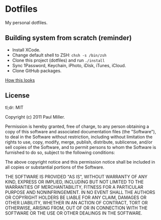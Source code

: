 # Dotfiles
My personal dotfiles.

## Building system from scratch (reminder)

- Install XCode.
- Change default shell to ZSH: ```chsh -s /bin/zsh```
- Clone this project (dotfiles) and run ```./install```
- Sync 1Password, Keychain, iPhoto, iDisk, iTunes, iCloud.
- Clone GitHub packages.

[How this looks](http://cl.ly/2Y2G003W2k1u111D3X27)

## License

tl;dr: MIT

Copyright (c) 2011 Paul Miller.

Permission is hereby granted, free of charge, to any person obtaining a copy of this software and associated documentation files (the "Software"), to deal in the Software without restriction, including without limitation the rights to use, copy, modify, merge, publish, distribute, sublicense, and/or sell copies of the Software, and to permit persons to whom the Software is furnished to do so, subject to the following conditions:

The above copyright notice and this permission notice shall be included in all copies or substantial portions of the Software.

THE SOFTWARE IS PROVIDED "AS IS", WITHOUT WARRANTY OF ANY KIND, EXPRESS OR IMPLIED, INCLUDING BUT NOT LIMITED TO THE WARRANTIES OF MERCHANTABILITY, FITNESS FOR A PARTICULAR PURPOSE AND NONINFRINGEMENT. IN NO EVENT SHALL THE AUTHORS OR COPYRIGHT HOLDERS BE LIABLE FOR ANY CLAIM, DAMAGES OR OTHER LIABILITY, WHETHER IN AN ACTION OF CONTRACT, TORT OR OTHERWISE, ARISING FROM, OUT OF OR IN CONNECTION WITH THE SOFTWARE OR THE USE OR OTHER DEALINGS IN THE SOFTWARE.
